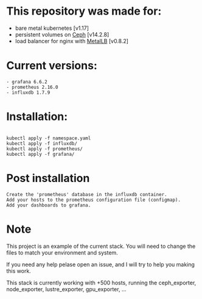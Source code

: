 # This repository was made for:
- bare metal kubernetes [v1.17]
- persistent volumes on [Ceph](https://docs.ceph.com/docs/master/rbd/rbd-kubernetes/) [v14.2.8]
- load balancer for nginx with [MetalLB](https://github.com/danderson/metallb) [v0.8.2]

# Current versions:

```
- grafana 6.6.2
- prometheus 2.16.0
- influxdb 1.7.9
```

# Installation:

```

kubectl apply -f namespace.yaml
kubectl apply -f influxdb/
kubectl apply -f prometheus/
kubectl apply -f grafana/
```

# Post installation 

```
Create the 'prometheus' database in the influxdb container.
Add your hosts to the prometheus configuration file (configmap).
Add your dashboards to grafana. 
```

# Note

This project is an example of the current stack. You will need to change the files to match your environment and system. 

If you need any help pelase open an issue, and I will try to help you making this work. 

This stack is currently working with +500 hosts, running the ceph_exporter, node_exporter, lustre_exporter, gpu_exporter, ...
